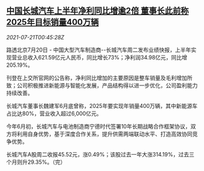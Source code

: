 <!--1626829262000-->
[中国长城汽车上半年净利同比增逾2倍 董事长此前称2025年目标销量400万辆](https://cn.reuters.com/article/great-wall-mot-0721-wedn-idCNKBS2ER01T)
------

<div><i>2021-07-21T00:45:28Z</i></div><p>路透北京7月20日 - 中国大型汽车制造商--长城汽车周二发布业绩快报，上半年实现营业总收入621.59亿元人民币，同比增长73%；净利润34.98亿元，同比增205.19%。</p><p>刊登在上交所官网的公告称，净利同比增加的主要原因是整车销量及毛利增加所致；公司积极推进新能源与智能化发展，产品结构得以进一步优化，公司盈利能力持续改善。</p><p>长城汽车董事长魏建军6月底曾称，2025年要实现年销量400万辆，其中新能源车占比达80%，营业收入超过6,000亿元。</p><p>今年6月初，长城汽车与电池制造商宁德时代签署10年长期战略合作框架协议，双方将利用自身优势，基于深度合作关系，提升供需两端联动水平、打造高效协同竞争优势。</p><p>长城汽车A股周二收报45.52元，涨0.49%；该股过去一年大涨314.19%，过去三个月则升29.35%。（完）</p>
